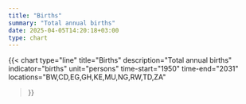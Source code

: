 ```yaml
---
title: "Births"
summary: "Total annual births"
date: 2025-04-05T14:20:18+03:00
type: chart
---
```


{{< chart
    type="line"
    title="Births"
    description="Total annual births"
    indicator="births"
    unit="persons"
    time-start="1950"
    time-end="2031"
    locations="BW,CD,EG,GH,KE,MU,NG,RW,TD,ZA"
>}}
